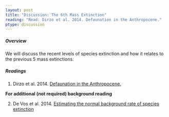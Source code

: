 ```yaml
---
layout: post
title: "Discussion: The 6th Mass Extinction"
reading: "Read: Dirzo et al. 2014. Defaunation in the Anthropocene."
ptype: discussion
---
```


##### Overview

We will discuss the recent levels of species extinction and how it relates to the previous 5 mass extinctions. 

##### Readings

1. Dirzo et al. 2014. [Defaunation in the Anthropocene.](http://science.sciencemag.org/content/345/6195/401.full)

**For additional (not required) background reading**

2.  De Vos et al. 2014. [Estimating the normal background rate of species extinction](http://onlinelibrary.wiley.com/doi/10.1111/cobi.12380/abstract)

